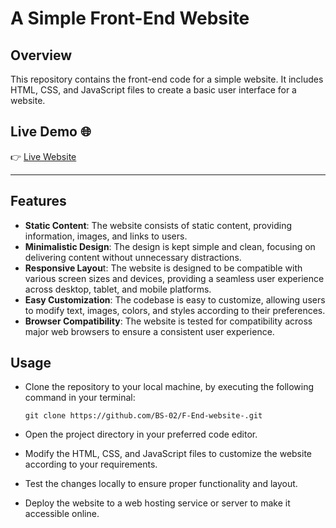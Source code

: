 # A Simple Front-End Website

## Overview
This repository contains the front-end code for a simple website. It includes HTML, CSS, and JavaScript files to create a basic user interface for a website.

## **Live Demo 🌐**
👉 [Live Website](https://gominimalweb.netlify.app/)

--------------------------------

## Features
* **Static Content**: The website consists of static content, providing information, images, and links to users.
* **Minimalistic Design**: The design is kept simple and clean, focusing on delivering content without unnecessary distractions.
* **Responsive Layou**t: The website is designed to be compatible with various screen sizes and devices, providing a seamless user experience across desktop, tablet, and mobile platforms.
* **Easy Customization**: The codebase is easy to customize, allowing users to modify text, images, colors, and styles according to their preferences.
* **Browser Compatibility**: The website is tested for compatibility across major web browsers to ensure a consistent user experience.

## Usage
* Clone the repository to your local machine, by executing the following command in your terminal:
  
      git clone https://github.com/BS-02/F-End-website-.git
* Open the project directory in your preferred code editor.
* Modify the HTML, CSS, and JavaScript files to customize the website according to your requirements.
* Test the changes locally to ensure proper functionality and layout.
* Deploy the website to a web hosting service or server to make it accessible online.
